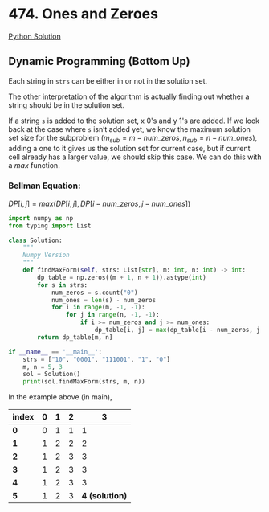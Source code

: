 # 474. Ones and Zeroes

[Python Solution](./solution.py)

## Dynamic Programming (Bottom Up)

Each string in `strs` can be either in or not in the solution set.

The other interpretation of the algorithm is actually finding out whether a string should be in the solution set.

If a string `s` is added to the solution set, x 0's and y 1's are added. If we look back at the case where `s` isn’t added yet, we know the maximum solution set size for the subproblem ($m_{sub}=m-num\_zeros, n_{sub}=n-num\_ones$), adding a one to it gives us the solution set for current case, but if current cell already has a larger value, we should skip this case. We can do this with a $max$ function.



### Bellman Equation:

$DP[i, j] = max(DP[i, j], DP[i - num\_zeros, j - num\_ones])$


```python
import numpy as np
from typing import List

class Solution:
    """
    Numpy Version
    """
    def findMaxForm(self, strs: List[str], m: int, n: int) -> int:
        dp_table = np.zeros((m + 1, n + 1)).astype(int)
        for s in strs:
            num_zeros = s.count("0")
            num_ones = len(s) - num_zeros
            for i in range(m, -1, -1):
                for j in range(n, -1, -1):
                    if i >= num_zeros and j >= num_ones:
                        dp_table[i, j] = max(dp_table[i - num_zeros, j - num_ones] + 1, dp_table[i, j])
        return dp_table[m, n]

if __name__ == '__main__':
    strs = ["10", "0001", "111001", "1", "0"]
    m, n = 5, 3
    sol = Solution()
    print(sol.findMaxForm(strs, m, n))
```

In the example above (in main),

| index | 0    | 1    | 2    | 3                |
| ----- | ---- | ---- | ---- | ---------------- |
| **0** | 0    | 1    | 1    | 1                |
| **1** | 1    | 2    | 2    | 2                |
| **2** | 1    | 2    | 3    | 3                |
| **3** | 1    | 2    | 3    | 3                |
| **4** | 1    | 2    | 3    | 3                |
| **5** | 1    | 2    | 3    | **4 (solution)** |



























